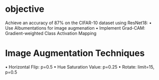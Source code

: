 # objective

Achieve an accuracy of 87% on the CIFAR-10 dataset using ResNet18:
•	Use Albumentations for image augmenation
•	Implement Grad-CAM: Gradient-weighted Class Activation Mapping

# Image Augmentation Techniques

•	Horizontal Flip: p=0.5
•	Hue Saturation Value: p=0.25
•	Rotate: limit=15, p=0.5



